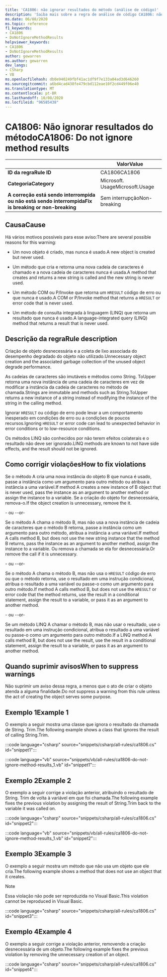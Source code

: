 ```yaml
---
title: 'CA1806: não ignorar resultados do método (análise de código)'
description: 'Saiba mais sobre a regra de análise de código CA1806: não ignore os resultados do método'
ms.date: 06/08/2020
ms.topic: reference
f1_keywords:
- CA1806
- DoNotIgnoreMethodResults
helpviewer_keywords:
- CA1806
- DoNotIgnoreMethodResults
author: gewarren
ms.author: gewarren
dev_langs:
- CSharp
- VB
ms.openlocfilehash: db0e940249fbf41ac1df9f7e133a04ad3d646260
ms.sourcegitcommit: a6bd4cad438fe479cbd112eae10f2cd449f06e40
ms.translationtype: MT
ms.contentlocale: pt-BR
ms.lasthandoff: 10/08/2020
ms.locfileid: "96585438"
---
```

# <a name="ca1806-do-not-ignore-method-results"></a><span data-ttu-id="1c0bc-103">CA1806: Não ignorar resultados do método</span><span class="sxs-lookup"><span data-stu-id="1c0bc-103">CA1806: Do not ignore method results</span></span>

| | <span data-ttu-id="1c0bc-104">Valor</span><span class="sxs-lookup"><span data-stu-id="1c0bc-104">Value</span></span> |
|-|-|
| <span data-ttu-id="1c0bc-105">**ID da regra**</span><span class="sxs-lookup"><span data-stu-id="1c0bc-105">**Rule ID**</span></span> |<span data-ttu-id="1c0bc-106">CA1806</span><span class="sxs-lookup"><span data-stu-id="1c0bc-106">CA1806</span></span>|
| <span data-ttu-id="1c0bc-107">**Categoria**</span><span class="sxs-lookup"><span data-stu-id="1c0bc-107">**Category**</span></span> |<span data-ttu-id="1c0bc-108">Microsoft. Usage</span><span class="sxs-lookup"><span data-stu-id="1c0bc-108">Microsoft.Usage</span></span>|
| <span data-ttu-id="1c0bc-109">**A correção está sendo interrompida ou não está sendo interrompida**</span><span class="sxs-lookup"><span data-stu-id="1c0bc-109">**Fix is breaking or non-breaking**</span></span> |<span data-ttu-id="1c0bc-110">Sem interrupção</span><span class="sxs-lookup"><span data-stu-id="1c0bc-110">Non-breaking</span></span>|

## <a name="cause"></a><span data-ttu-id="1c0bc-111">Causa</span><span class="sxs-lookup"><span data-stu-id="1c0bc-111">Cause</span></span>

<span data-ttu-id="1c0bc-112">Há vários motivos possíveis para esse aviso:</span><span class="sxs-lookup"><span data-stu-id="1c0bc-112">There are several possible reasons for this warning:</span></span>

- <span data-ttu-id="1c0bc-113">Um novo objeto é criado, mas nunca é usado.</span><span class="sxs-lookup"><span data-stu-id="1c0bc-113">A new object is created but never used.</span></span>

- <span data-ttu-id="1c0bc-114">Um método que cria e retorna uma nova cadeia de caracteres é chamado e a nova cadeia de caracteres nunca é usada.</span><span class="sxs-lookup"><span data-stu-id="1c0bc-114">A method that creates and returns a new string is called and the new string is never used.</span></span>

- <span data-ttu-id="1c0bc-115">Um método COM ou P/Invoke que retorna um `HRESULT` código de erro ou que nunca é usado.</span><span class="sxs-lookup"><span data-stu-id="1c0bc-115">A COM or P/Invoke method that returns a `HRESULT` or error code that is never used.</span></span>

- <span data-ttu-id="1c0bc-116">Um método de consulta integrada à linguagem (LINQ) que retorna um resultado que nunca é usado.</span><span class="sxs-lookup"><span data-stu-id="1c0bc-116">A language-integrated query (LINQ) method that returns a result that is never used.</span></span>

## <a name="rule-description"></a><span data-ttu-id="1c0bc-117">Descrição da regra</span><span class="sxs-lookup"><span data-stu-id="1c0bc-117">Rule description</span></span>

<span data-ttu-id="1c0bc-118">Criação de objeto desnecessária e a coleta de lixo associada do desempenho degradado do objeto não utilizado.</span><span class="sxs-lookup"><span data-stu-id="1c0bc-118">Unnecessary object creation and the associated garbage collection of the unused object degrade performance.</span></span>

<span data-ttu-id="1c0bc-119">As cadeias de caracteres são imutáveis e métodos como String. ToUpper retorna uma nova instância de uma cadeia de caracteres em vez de modificar a instância da cadeia de caracteres no método de chamada.</span><span class="sxs-lookup"><span data-stu-id="1c0bc-119">Strings are immutable and methods such as String.ToUpper returns a new instance of a string instead of modifying the instance of the string in the calling method.</span></span>

<span data-ttu-id="1c0bc-120">Ignorar `HRESULT` ou código de erro pode levar a um comportamento inesperado em condições de erro ou a condições de poucos recursos.</span><span class="sxs-lookup"><span data-stu-id="1c0bc-120">Ignoring `HRESULT` or error code can lead to unexpected behavior in error conditions or to low-resource conditions.</span></span>

<span data-ttu-id="1c0bc-121">Os métodos LINQ são conhecidos por não terem efeitos colaterais e o resultado não deve ser ignorado.</span><span class="sxs-lookup"><span data-stu-id="1c0bc-121">LINQ methods are known to not have side effects, and the result should not be ignored.</span></span>

## <a name="how-to-fix-violations"></a><span data-ttu-id="1c0bc-122">Como corrigir violações</span><span class="sxs-lookup"><span data-stu-id="1c0bc-122">How to fix violations</span></span>

<span data-ttu-id="1c0bc-123">Se o método A cria uma nova instância do objeto B que nunca é usado, passe a instância como um argumento para outro método ou atribua a instância a uma variável.</span><span class="sxs-lookup"><span data-stu-id="1c0bc-123">If method A creates a new instance of B object that is never used, pass the instance as an argument to another method or assign the instance to a variable.</span></span> <span data-ttu-id="1c0bc-124">Se a criação do objeto for desnecessária, remova-o.</span><span class="sxs-lookup"><span data-stu-id="1c0bc-124">If the object creation is unnecessary, remove the it.</span></span>

<span data-ttu-id="1c0bc-125">- ou -</span><span class="sxs-lookup"><span data-stu-id="1c0bc-125">-or-</span></span>

<span data-ttu-id="1c0bc-126">Se o método A chama o método B, mas não usa a nova instância de cadeia de caracteres que o método B retorna, passe a instância como um argumento para outro método, atribua a instância a uma variável.</span><span class="sxs-lookup"><span data-stu-id="1c0bc-126">If method A calls method B, but does not use the new string instance that the method B returns, pass the instance as an argument to another method, assign the instance to a variable.</span></span> <span data-ttu-id="1c0bc-127">Ou remova a chamada se ela for desnecessária.</span><span class="sxs-lookup"><span data-stu-id="1c0bc-127">Or remove the call if it is unnecessary.</span></span>

<span data-ttu-id="1c0bc-128">- ou -</span><span class="sxs-lookup"><span data-stu-id="1c0bc-128">-or-</span></span>

<span data-ttu-id="1c0bc-129">Se o método A chama o método B, mas não usa o `HRESULT` código de erro ou que o método retorna, use o resultado em uma instrução condicional, atribua o resultado a uma variável ou passe-o como um argumento para outro método.</span><span class="sxs-lookup"><span data-stu-id="1c0bc-129">If method A calls method B, but does not use the `HRESULT` or error code that the method returns, use the result in a conditional statement, assign the result to a variable, or pass it as an argument to another method.</span></span>

<span data-ttu-id="1c0bc-130">- ou -</span><span class="sxs-lookup"><span data-stu-id="1c0bc-130">-or-</span></span>

<span data-ttu-id="1c0bc-131">Se um método LINQ A chamar o método B, mas não usar o resultado, use o resultado em uma instrução condicional, atribua o resultado a uma variável ou passe-o como um argumento para outro método.</span><span class="sxs-lookup"><span data-stu-id="1c0bc-131">If a LINQ method A calls method B, but does not use the result, use the result in a conditional statement, assign the result to a variable, or pass it as an argument to another method.</span></span>

## <a name="when-to-suppress-warnings"></a><span data-ttu-id="1c0bc-132">Quando suprimir avisos</span><span class="sxs-lookup"><span data-stu-id="1c0bc-132">When to suppress warnings</span></span>

<span data-ttu-id="1c0bc-133">Não suprimir um aviso dessa regra, a menos que o ato de criar o objeto atenda a alguma finalidade.</span><span class="sxs-lookup"><span data-stu-id="1c0bc-133">Do not suppress a warning from this rule unless the act of creating the object serves some purpose.</span></span>

## <a name="example-1"></a><span data-ttu-id="1c0bc-134">Exemplo 1</span><span class="sxs-lookup"><span data-stu-id="1c0bc-134">Example 1</span></span>

<span data-ttu-id="1c0bc-135">O exemplo a seguir mostra uma classe que ignora o resultado da chamada de String. Trim.</span><span class="sxs-lookup"><span data-stu-id="1c0bc-135">The following example shows a class that ignores the result of calling String.Trim.</span></span>

:::code language="csharp" source="snippets/csharp/all-rules/ca1806.cs" id="snippet1":::

:::code language="vb" source="snippets/vb/all-rules/ca1806-do-not-ignore-method-results_1.vb" id="snippet1":::

## <a name="example-2"></a><span data-ttu-id="1c0bc-136">Exemplo 2</span><span class="sxs-lookup"><span data-stu-id="1c0bc-136">Example 2</span></span>

<span data-ttu-id="1c0bc-137">O exemplo a seguir corrige a violação anterior, atribuindo o resultado de String. Trim de volta à variável em que foi chamada.</span><span class="sxs-lookup"><span data-stu-id="1c0bc-137">The following example fixes the previous violation by assigning the result of String.Trim back to the variable it was called on.</span></span>

:::code language="csharp" source="snippets/csharp/all-rules/ca1806.cs" id="snippet2":::

:::code language="vb" source="snippets/vb/all-rules/ca1806-do-not-ignore-method-results_1.vb" id="snippet2":::

## <a name="example-3"></a><span data-ttu-id="1c0bc-138">Exemplo 3</span><span class="sxs-lookup"><span data-stu-id="1c0bc-138">Example 3</span></span>

<span data-ttu-id="1c0bc-139">O exemplo a seguir mostra um método que não usa um objeto que ele cria.</span><span class="sxs-lookup"><span data-stu-id="1c0bc-139">The following example shows a method that does not use an object that it creates.</span></span>

> [!NOTE]
> <span data-ttu-id="1c0bc-140">Essa violação não pode ser reproduzida no Visual Basic.</span><span class="sxs-lookup"><span data-stu-id="1c0bc-140">This violation cannot be reproduced in Visual Basic.</span></span>

:::code language="csharp" source="snippets/csharp/all-rules/ca1806.cs" id="snippet3":::

## <a name="example-4"></a><span data-ttu-id="1c0bc-141">Exemplo 4</span><span class="sxs-lookup"><span data-stu-id="1c0bc-141">Example 4</span></span>

<span data-ttu-id="1c0bc-142">O exemplo a seguir corrige a violação anterior, removendo a criação desnecessária de um objeto.</span><span class="sxs-lookup"><span data-stu-id="1c0bc-142">The following example fixes the previous violation by removing the unnecessary creation of an object.</span></span>

:::code language="csharp" source="snippets/csharp/all-rules/ca1806.cs" id="snippet4":::

<!-- Examples don't exist for the following...

The following example shows a method that ignores the error code that the native method GetShortPathName returns.

The following example fixes the previous violation by checking the error code and throwing an exception when the call fails.
-->
